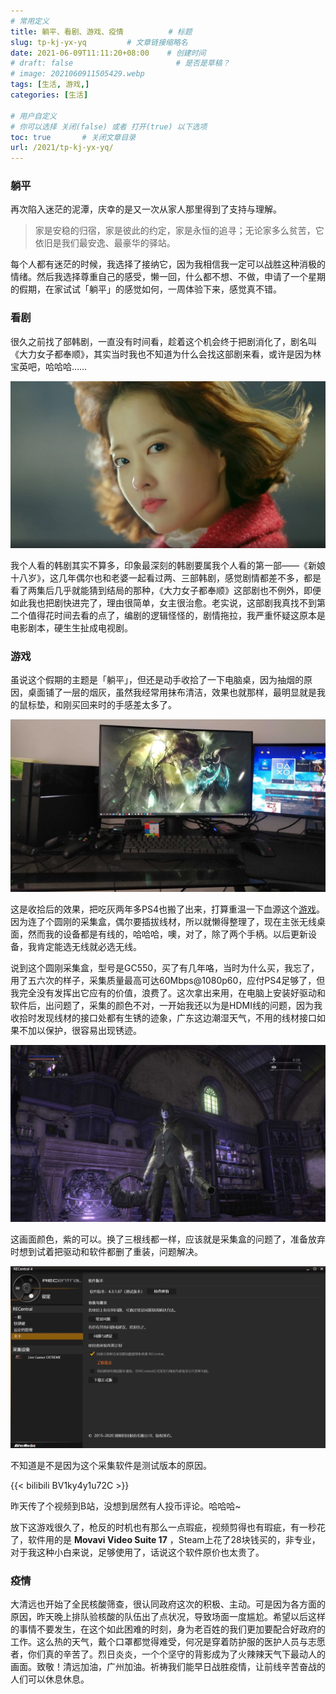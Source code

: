 ```yaml
---
# 常用定义
title: 躺平、看剧、游戏、疫情          # 标题
slug: tp-kj-yx-yq         # 文章链接缩略名
date: 2021-06-09T11:11:20+08:00    # 创建时间
# draft: false                       # 是否是草稿？
# image: 2021060911505429.webp
tags: [生活, 游戏,]
categories: [生活]

# 用户自定义
# 你可以选择 关闭(false) 或者 打开(true) 以下选项
toc: true       # 关闭文章目录
url: /2021/tp-kj-yx-yq/
---
```


### 躺平

再次陷入迷茫的泥潭，庆幸的是又一次从家人那里得到了支持与理解。

> 家是安稳的归宿，家是彼此的约定，家是永恒的追寻；无论家多么贫苦，它依旧是我们最安逸、最豪华的驿站。

每个人都有迷茫的时候，我选择了接纳它，因为我相信我一定可以战胜这种消极的情绪。然后我选择尊重自己的感受，懒一回，什么都不想、不做，申请了一个星期的假期，在家试试「躺平」的感觉如何，一周体验下来，感觉真不错。

### 看剧

很久之前找了部韩剧，一直没有时间看，趁着这个机会终于把剧消化了，剧名叫《大力女子都奉顺》，其实当时我也不知道为什么会找这部剧来看，或许是因为林宝英吧，哈哈哈……

![](post/laomai/2023/02/27/163fc34c8a77c4-1.webp)

我个人看的韩剧其实不算多，印象最深刻的韩剧要属我个人看的第一部——《新娘十八岁》，这几年偶尔也和老婆一起看过两、三部韩剧，感觉剧情都差不多，都是看了两集后几乎就能猜到结局的那种，《大力女子都奉顺》这部剧也不例外，即便如此我也把剧快进完了，理由很简单，女主很治愈。老实说，这部剧我真找不到第二个值得花时间去看的点了，编剧的逻辑怪怪的，剧情拖拉，我严重怀疑这原本是电影剧本，硬生生扯成电视剧。

### 游戏

虽说这个假期的主题是「躺平」，但还是动手收拾了一下电脑桌，因为抽烟的原因，桌面铺了一层的烟灰，虽然我经常用抹布清洁，效果也就那样，最明显就是我的鼠标垫，和刚买回来时的手感差太多了。

![](post/laomai/2023/02/27/163fc34c8ae638-1.webp)

这是收拾后的效果，把吃灰两年多PS4也搬了出来，打算重温一下血源这个[游戏](游戏.md)。因为连了个圆刚的采集盒，偶尔要插拔线材，所以就懒得整理了，现在主张无线桌面，然而我的设备都是有线的，哈哈哈，噢，对了，除了两个手柄。以后更新设备，我肯定能选无线就必选无线。

说到这个圆刚采集盒，型号是GC550，买了有几年咯，当时为什么买，我忘了，用了五六次的样子，采集质量最高可达60Mbps@1080p60，应付PS4足够了，但我完全没有发挥出它应有的价值，浪费了。这次拿出来用，在电脑上安装好驱动和软件后，出问题了，采集的颜色不对，一开始我还以为是HDMI线的问题，因为我收拾时发现线材的接口处都有生锈的迹象，广东这边潮湿天气，不用的线材接口如果不加以保护，很容易出现锈迹。

![](post/laomai/2023/02/27/163fc34c8b5c59-1.webp)

这画面颜色，紫的可以。换了三根线都一样，应该就是采集盒的问题了，准备放弃时想到试着把驱动和软件都删了重装，问题解决。

![](post/laomai/2023/02/27/163fc34c8bea96-1.webp)

不知道是不是因为这个采集软件是测试版本的原因。

{{< bilibili BV1ky4y1u72C >}}

昨天传了个视频到B站，没想到居然有人投币评论。哈哈哈~

放下这游戏很久了，枪反的时机也有那么一点瑕疵，视频剪得也有瑕疵，有一秒花了，软件用的是 **Movavi Video Suite 17** ，Steam上花了28块钱买的，非专业，对于我这种小白来说，足够使用了，话说这个软件原价也太贵了。

### 疫情

大清远也开始了全民核酸筛查，很认同政府这次的积极、主动。可是因为各方面的原因，昨天晚上排队验核酸的队伍出了点状况，导致场面一度尴尬。希望以后这样的事情不要发生，在这个如此困难的时刻，身为老百姓的我们更加要配合好政府的工作。这么热的天气，戴个口罩都觉得难受，何况是穿着防护服的医护人员与志愿者，你们真的辛苦了。烈日炎炎，一个个坚守的背影成为了火辣辣天气下最动人的画面。致敬！清远加油，广州加油。祈祷我们能早日战胜疫情，让前线辛苦奋战的人们可以休息休息。

